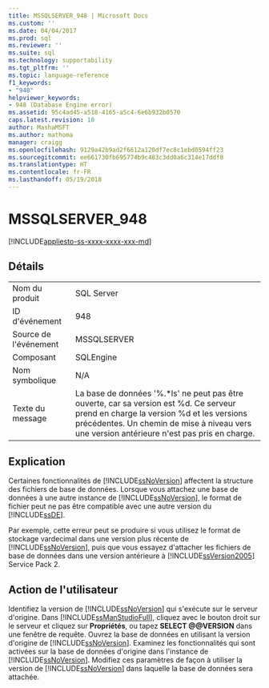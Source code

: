 ```yaml
---
title: MSSQLSERVER_948 | Microsoft Docs
ms.custom: ''
ms.date: 04/04/2017
ms.prod: sql
ms.reviewer: ''
ms.suite: sql
ms.technology: supportability
ms.tgt_pltfrm: ''
ms.topic: language-reference
f1_keywords:
- "948"
helpviewer_keywords:
- 948 (Database Engine error)
ms.assetid: 95c4ad45-a518-4165-a5c4-6e6b932b0570
caps.latest.revision: 10
author: MashaMSFT
ms.author: mathoma
manager: craigg
ms.openlocfilehash: 9129a42b9ad2f6612a120df7ec8c1ebd0594ff23
ms.sourcegitcommit: ee661730fb695774b9c483c3dd0a6c314e17ddf8
ms.translationtype: HT
ms.contentlocale: fr-FR
ms.lasthandoff: 05/19/2018
---
```

# <a name="mssqlserver948"></a>MSSQLSERVER_948
[!INCLUDE[appliesto-ss-xxxx-xxxx-xxx-md](../../includes/appliesto-ss-xxxx-xxxx-xxx-md.md)]
  
## <a name="details"></a>Détails  
  
|||  
|-|-|  
|Nom du produit|SQL Server|  
|ID d'événement|948|  
|Source de l'événement|MSSQLSERVER|  
|Composant|SQLEngine|  
|Nom symbolique|N/A|  
|Texte du message|La base de données '%.*ls' ne peut pas être ouverte, car sa version est %d. Ce serveur prend en charge la version %d et les versions précédentes. Un chemin de mise à niveau vers une version antérieure n'est pas pris en charge.|  
  
## <a name="explanation"></a>Explication  
Certaines fonctionnalités de [!INCLUDE[ssNoVersion](../../includes/ssnoversion-md.md)] affectent la structure des fichiers de base de données. Lorsque vous attachez une base de données à une autre instance de [!INCLUDE[ssNoVersion](../../includes/ssnoversion-md.md)], le format de fichier peut ne pas être compatible avec une autre version du [!INCLUDE[ssDE](../../includes/ssde-md.md)].  
  
Par exemple, cette erreur peut se produire si vous utilisez le format de stockage vardecimal dans une version plus récente de [!INCLUDE[ssNoVersion](../../includes/ssnoversion-md.md)], puis que vous essayez d'attacher les fichiers de base de données dans une version antérieure à [!INCLUDE[ssVersion2005](../../includes/ssversion2005-md.md)] Service Pack 2.  
  
## <a name="user-action"></a>Action de l'utilisateur  
Identifiez la version de [!INCLUDE[ssNoVersion](../../includes/ssnoversion-md.md)] qui s'exécute sur le serveur d'origine. Dans [!INCLUDE[ssManStudioFull](../../includes/ssmanstudiofull-md.md)], cliquez avec le bouton droit sur le serveur et cliquez sur **Propriétés**, ou tapez **SELECT @@VERSION** dans une fenêtre de requête. Ouvrez la base de données en utilisant la version d'origine de [!INCLUDE[ssNoVersion](../../includes/ssnoversion-md.md)]. Examinez les fonctionnalités qui sont activées sur la base de données d'origine dans l'instance de [!INCLUDE[ssNoVersion](../../includes/ssnoversion-md.md)]. Modifiez ces paramètres de façon à utiliser la version de [!INCLUDE[ssNoVersion](../../includes/ssnoversion-md.md)] dans laquelle la base de données sera attachée.  
  
